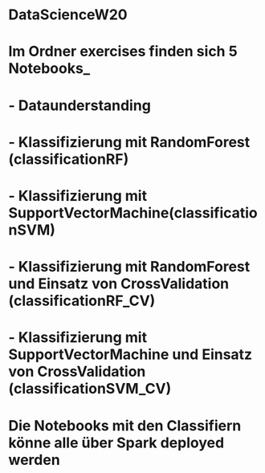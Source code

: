 # DataScienceW20

# Im Ordner exercises finden sich 5 Notebooks_
# - Dataunderstanding
# - Klassifizierung mit RandomForest (classificationRF)
# - Klassifizierung mit SupportVectorMachine(classificationSVM)
# - Klassifizierung mit RandomForest und Einsatz von CrossValidation (classificationRF_CV)
# - Klassifizierung mit SupportVectorMachine und Einsatz von CrossValidation (classificationSVM_CV)

# Die Notebooks mit den Classifiern könne alle über Spark deployed werden